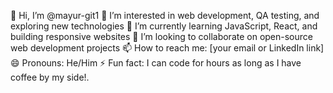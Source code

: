 👋 Hi, I’m @mayur-git1
👀 I’m interested in web development, QA testing, and exploring new technologies
🌱 I’m currently learning JavaScript, React, and building responsive websites
💞️ I’m looking to collaborate on open-source web development projects
📫 How to reach me: [your email or LinkedIn link]
😄 Pronouns: He/Him
⚡ Fun fact: I can code for hours as long as I have coffee by my side!.

<!---
mayur-git1/mayur-git1 is a ✨ special ✨ repository because its `README.md` (this file) appears on your GitHub profile.
You can click the Preview link to take a look at your changes.
--->
